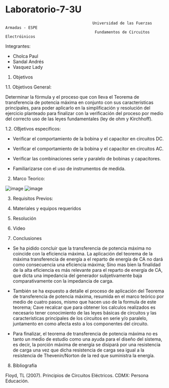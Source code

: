 # Laboratorio-7-3U

                                          Universidad de las Fuerzas Armadas - ESPE
                                           Fundamentos de Circuitos Electróinicos
Integrantes:
- Cholca Paul
- Sandal Andrés
- Vasquez Lady

1. Objetivos

1.1. Objetivos General:

Determinar la fórmula y el proceso que con lleva el Teorema de transferencia de potencia máxima en conjunto con sus características principales, para poder aplicarlo en la simplificación y resolución del ejercicio planteado para finalizar con la verificación del proceso por medio del correcto uso de las leyes fundamentales (ley de ohm y Kirchhoff).

1.2. OBjetivos especificos:

- Verificar el comportamiento de la bobina y el capacitor en circuitos DC.

- Verificar el comportamiento de la bobina y el capacitor en circuitos AC.

- Verificar las combinaciones serie y paralelo de bobinas y capacitores.

- Familiarizarse con el uso de instrumentos de medida.

2. Marco Teorico:

![image](https://user-images.githubusercontent.com/105684550/185279730-1e9b424a-f443-4d99-bd60-84deabd4ae80.png)
![image](https://user-images.githubusercontent.com/105684550/185279735-589ae8b4-e887-4082-acf4-e033bfc7e24c.png)

3. Requisitos Previos:


4. Materiales y equipos requeridos


5. Resolución


6. Video


7. Conclusiones

- Se ha pidido concluir que la transferencia de potencia máxima no coincide con la eficiencia máxima. La aplicación del teorema de la máxima transferencia de energía a el reparto de energía de CA no dará como consecuencia una eficiencia máxima; Sino mas bien la finalidad de la alta eficiencia es más relevante para el reparto de energía de CA, que dicta una impedancia del generador subjetivamente baja comparativamente con la impedancia de carga. 

- También se ha expuesto a detalle el proceso de aplicación del Teorema de transferencia de potencia máxima, resumida en el marco teórico por medio de cuatro pasos, mismo que hacen uso de la formula de este teorema; Cave recalcar que para obtener los calculos realizados es necesario tener conocimiento de las leyes básicas de circuitos y las características principales de los circuitos en serie y/o paralelo, juntamento en como afecta esto a los componentes del circuito.

- Para finalizar, el teorema de transferencia de potencia máxima no es tanto un medio de estudio como una ayuda para el diseño del sistema, es decir, la porción máxima de energía se disipará por una resistencia de carga una vez que dicha resistencia de carga sea igual a la resistencia de Thevenin/Norton de la red que suministra la energía.

8. Bibliografía

Floyd, TL (2007). Principios de Circuitos Eléctricos. CDMX: Persona Educación.
